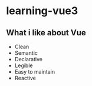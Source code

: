 # learning-vue3

## What i like about Vue

- Clean
- Semantic
- Declarative
- Legible
- Easy to maintain
- Reactive
